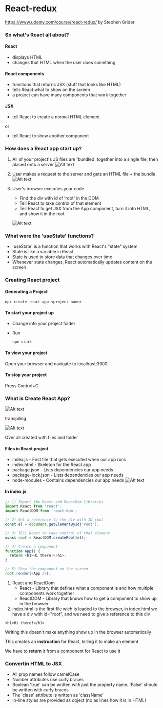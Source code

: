 # React-redux
https://www.udemy.com/course/react-redux/ by Stephen Grider

### So what's React all about?

#### React

- displays HTML
- changes that HTML when the user does something

#### React components

- functions that returns JSX (stuff that looks like HTML)
- tells React what to show on the screen
- a project can have many components that work together

#### JSX

- tell React to create a normal HTML element

or

- tell React to show another component

### How does a React app start up?

1. All of your project's JS files are 'bundled' together into a single file, then placed onto a server
![Alt text](readme/A9BF1CC1-362E-4AAD-9C44-82ECC9C0CEEB.png)
2. User makes a request to the server and gets an HTML file + the bundle
![Alt text](readme/9D4F01C4-D21A-466A-8F7B-C7108FE62647.png)
3. User's browser executes your code
   - Find the div with id of 'root' in the DOM
   - Tell React to take control of that element
   - Tell React to get JSX from the App component, turn it into HTML, and show it in the root

   ![Alt text](readme/C374360E-BABD-47BF-9E2A-5634CCA10174.png)

### What were the 'useState' functions?

- 'useState' is a function that works with React's "state" system
- State is like a variable in React
- State is used to store data that changes over time
- Whenever state changes, React automatically updates content on the screen

### Creating React project

#### Generating a Project

```
npx create-react-app <project name>
```

#### To start your project up

- Change into your project folder
- Run

   ```
   npm start
   ```

#### To view your project

Open your browser and navigate to
localhost:3000

#### To stop your project

Press
Control+C

### What is Create React App?

![Alt text](readme/8EB3F920-758F-4B35-BE10-39237C079247.png)

transpiling

![Alt text](readme/32753077-5B2B-4F2D-B15A-84415240CE86.png)

Over all created with  files and folder

#### Files in React project

- index.js - First file that gets executed when our app runs
- index.html - Skeleton for the React app
- package.json - Lists dependencies our app needs
- package-lock.json - Lists dependencies our app needs
- node-modules - Contains dependencies our app needs
![Alt text](readme/9AC4427F-F1C4-425A-A219-DCE209325B26.png)

#### In index.js

```js
// 1) Import the React and ReactDom libraries
import React from 'react';
import ReactDOM from 'react-dom';

// 2) Get a reference to the div with ID root
const el = document.getElementById('root');

// 3) TELL React to take control of that element
const root = ReactDOM.createRoot(el);

// 4) Create a component
function App() {
  return <h1>Hi there!</h1>;
}

// 5) Show the component on the screen
root.render(<App />);
```

1. React and ReactDom
   - React - Library that defines what a component is and how multiple components work together
   - ReactDOM - Library that knows how to get a component to show up in the browser
2. index.html is the first file wich is loaded to the browser, in index.html we have a div with id="root", and we need to give a reference to this div

```
<h1>Hi there!</h1>
```

Writing this doesn't make anything show up in the browser automatically

This creates an **instruction** for React, telling it to make an element

We have to **return** it from a component for React to use it

### Convertin HTML to JSX

- All prop names follow camelCase
- Number attributes use curly braces
- Boolean 'true' can be written with just the property name. 'False' should be written with curly braces
- The 'class' attribute is written as 'className'
- In-line styles are provided as object (no as lines how it is in HTML)
